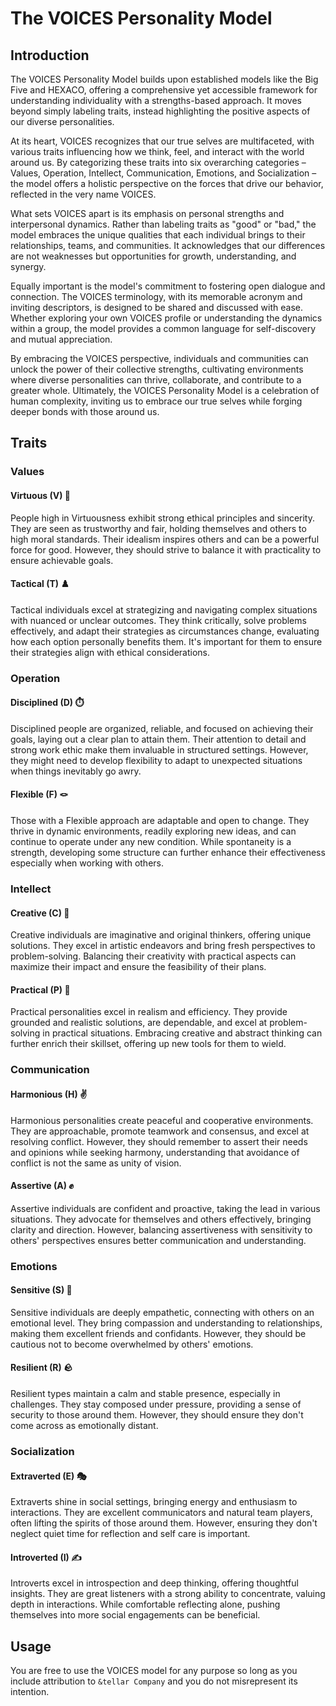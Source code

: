 # The VOICES Personality Model

## Introduction
The VOICES Personality Model builds upon established models like the Big Five and HEXACO, offering a comprehensive yet accessible framework for understanding individuality with a strengths-based approach. It moves beyond simply labeling traits, instead highlighting the positive aspects of our diverse personalities.

At its heart, VOICES recognizes that our true selves are multifaceted, with various traits influencing how we think, feel, and interact with the world around us. By categorizing these traits into six overarching categories – Values, Operation, Intellect, Communication, Emotions, and Socialization – the model offers a holistic perspective on the forces that drive our behavior, reflected in the very name VOICES.

What sets VOICES apart is its emphasis on personal strengths and interpersonal dynamics. Rather than labeling traits as "good" or "bad," the model embraces the unique qualities that each individual brings to their relationships, teams, and communities. It acknowledges that our differences are not weaknesses but opportunities for growth, understanding, and synergy.

Equally important is the model's commitment to fostering open dialogue and connection. The VOICES terminology, with its memorable acronym and inviting descriptors, is designed to be shared and discussed with ease. Whether exploring your own VOICES profile or understanding the dynamics within a group, the model provides a common language for self-discovery and mutual appreciation.

By embracing the VOICES perspective, individuals and communities can unlock the power of their collective strengths, cultivating environments where diverse personalities can thrive, collaborate, and contribute to a greater whole. Ultimately, the VOICES Personality Model is a celebration of human complexity, inviting us to embrace our true selves while forging deeper bonds with those around us.

## Traits

### Values

#### Virtuous (V) 📜
People high in Virtuousness exhibit strong ethical principles and sincerity. They are seen as trustworthy and fair, holding themselves and others to high moral standards. Their idealism inspires others and can be a powerful force for good. However, they should strive to balance it with practicality to ensure achievable goals.

#### Tactical (T) ♟️
Tactical individuals excel at strategizing and navigating complex situations with nuanced or unclear outcomes. They think critically, solve problems effectively, and adapt their strategies as circumstances change, evaluating how each option personally benefits them. It's important for them to ensure their strategies align with ethical considerations.

### Operation

#### Disciplined (D) ⏱️
Disciplined people are organized, reliable, and focused on achieving their goals, laying out a clear plan to attain them. Their attention to detail and strong work ethic make them invaluable in structured settings. However, they might need to develop flexibility to adapt to unexpected situations when things inevitably go awry.

#### Flexible (F) 🪢
Those with a Flexible approach are adaptable and open to change. They thrive in dynamic environments, readily exploring new ideas, and can continue to operate under any new condition. While spontaneity is a strength, developing some structure can further enhance their effectiveness especially when working with others.

### Intellect

#### Creative (C) 🎨
Creative individuals are imaginative and original thinkers, offering unique solutions. They excel in artistic endeavors and bring fresh perspectives to problem-solving. Balancing their creativity with practical aspects can maximize their impact and ensure the feasibility of their plans.

#### Practical (P) 🔨
Practical personalities excel in realism and efficiency. They provide grounded and realistic solutions, are dependable, and excel at problem-solving in practical situations. Embracing creative and abstract thinking can further enrich their skillset, offering up new tools for them to wield.

### Communication

#### Harmonious (H) ✌️
Harmonious personalities create peaceful and cooperative environments. They are approachable, promote teamwork and consensus, and excel at resolving conflict. However, they should remember to assert their needs and opinions while seeking harmony, understanding that avoidance of conflict is not the same as unity of vision.

#### Assertive (A) ✊
Assertive individuals are confident and proactive, taking the lead in various situations. They advocate for themselves and others effectively, bringing clarity and direction. However, balancing assertiveness with sensitivity to others' perspectives ensures better communication and understanding.

### Emotions

#### Sensitive (S) 🌱
Sensitive individuals are deeply empathetic, connecting with others on an emotional level. They bring compassion and understanding to relationships, making them excellent friends and confidants. However, they should be cautious not to become overwhelmed by others' emotions.

#### Resilient (R) 🪨
Resilient types maintain a calm and stable presence, especially in challenges. They stay composed under pressure, providing a sense of security to those around them. However, they should ensure they don't come across as emotionally distant.

### Socialization

#### Extraverted (E) 🎭
Extraverts shine in social settings, bringing energy and enthusiasm to interactions. They are excellent communicators and natural team players, often lifting the spirits of those around them. However, ensuring they don't neglect quiet time for reflection and self care is important.

#### Introverted (I) ✍️
Introverts excel in introspection and deep thinking, offering thoughtful insights. They are great listeners with a strong ability to concentrate, valuing depth in interactions. While comfortable reflecting alone, pushing themselves into more social engagements can be beneficial.

## Usage
You are free to use the VOICES model for any purpose so long as you include attribution to `&tellar Company` and you do not misrepresent its intention.
